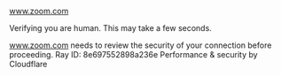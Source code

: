 www.zoom.com

Verifying you are human. This may take a few seconds.

www.zoom.com needs to review the security of your connection before proceeding.
Ray ID: 8e697552898a236e
Performance & security by Cloudflare